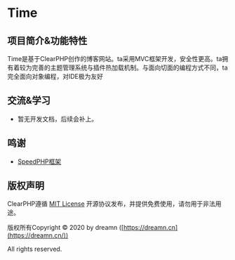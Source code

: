 # Time

## 项目简介&功能特性
​		Time是基于ClearPHP创作的博客网站。ta采用MVC框架开发，安全性更高。ta拥有着较为完善的主题管理系统与插件热加载机制。与面向切面的编程方式不同，ta完全面向对象编程，对IDE极为友好

## 交流&学习

- 暂无开发文档，后续会补上。


## 鸣谢

- [SpeedPHP框架](https://github.com/SpeedPHP/manual)

## 版权声明

ClearPHP遵循 [MIT License](https://opensource.org/licenses/mit-license.php) 开源协议发布，并提供免费使用，请勿用于非法用途。

版权所有Copyright © 2020 by dreamn ([https://dreamn.cn](https://dreamn.cn/))

All rights reserved.